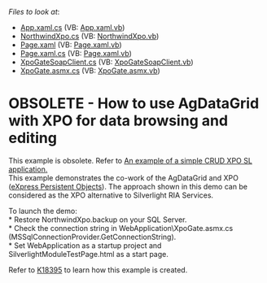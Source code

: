 <!-- default file list -->
*Files to look at*:

* [App.xaml.cs](./CS/SilverlightModule/App.xaml.cs) (VB: [App.xaml.vb](./VB/SilverlightModule/App.xaml.vb))
* [NorthwindXpo.cs](./CS/SilverlightModule/NorthwindXpo.cs) (VB: [NorthwindXpo.vb](./VB/SilverlightModule/NorthwindXpo.vb))
* [Page.xaml](./CS/SilverlightModule/Page.xaml) (VB: [Page.xaml.vb](./VB/SilverlightModule/Page.xaml.vb))
* [Page.xaml.cs](./CS/SilverlightModule/Page.xaml.cs) (VB: [Page.xaml.vb](./VB/SilverlightModule/Page.xaml.vb))
* [XpoGateSoapClient.cs](./CS/SilverlightModule/XpoGateSoapClient.cs) (VB: [XpoGateSoapClient.vb](./VB/SilverlightModule/XpoGateSoapClient.vb))
* [XpoGate.asmx.cs](./CS/WebApplication/XpoGate.asmx.cs) (VB: [XpoGate.asmx.vb](./VB/WebApplication/XpoGate.asmx.vb))
<!-- default file list end -->
# OBSOLETE - How to use AgDataGrid with XPO for data browsing and editing


<p>This example is obsolete. Refer to <a href="https://www.devexpress.com/Support/Center/p/E3883">An example of a simple CRUD XPO SL application</a><u>.</u><br />
This example demonstrates the co-work of the AgDataGrid and XPO (<a href="http://www.devexpress.com/xpo"><u>eXpress Persistent Objects</u></a>). The approach shown in this demo can be considered as the XPO alternative to Silverlight RIA Services.</p><p>To launch the demo:<br />
* Restore NorthwindXpo.backup on your SQL Server.<br />
* Check the connection string in WebApplication\XpoGate.asmx.cs (MSSqlConnectionProvider.GetConnectionString).<br />
* Set WebApplication as a startup project and SilverlightModuleTestPage.html as a start page.</p><p>Refer to <a href="https://www.devexpress.com/Support/Center/p/K18395">K18395</a> to learn how this example is created.</p>

<br/>


